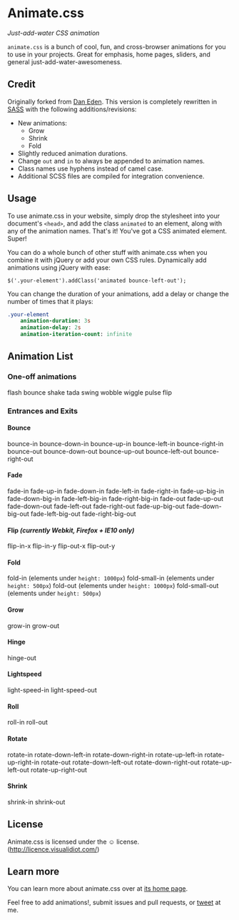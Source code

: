 # Animate.css

_Just-add-water CSS animation_

`animate.css` is a bunch of cool, fun, and cross-browser animations for you to use in your projects. Great for emphasis, home pages, sliders, and general just-add-water-awesomeness.



## Credit

Originally forked from [Dan Eden](https://github.com/daneden/animate.css). This version is completely rewritten in [SASS](http://sass-lang.com/) with the following additions/revisions:

* New animations:
    * Grow
    * Shrink
    * Fold
* Slightly reduced animation durations.
* Change `out` and `in` to always be appended to animation names.
* Class names use hyphens instead of camel case.
* Additional SCSS files are compiled for integration convenience.



## Usage
To use animate.css in your website, simply drop the stylesheet into your document's `<head>`, and add the class `animated` to an element, along with any of the animation names. That's it! You've got a CSS animated element. Super!

You can do a whole bunch of other stuff with animate.css when you combine it with jQuery or add your own CSS rules. Dynamically add animations using jQuery with ease:

```
$('.your-element').addClass('animated bounce-left-out');
```

You can change the duration of your animations, add a delay or change the number of times that it plays:

```sass
.your-element
	animation-duration: 3s
	animation-delay: 2s
	animation-iteration-count: infinite
```



## Animation List

### One-off animations
flash
bounce
shake
tada
swing
wobble
wiggle
pulse
flip

### Entrances and Exits

#### Bounce
bounce-in
bounce-down-in
bounce-up-in
bounce-left-in
bounce-right-in
bounce-out
bounce-down-out
bounce-up-out
bounce-left-out
bounce-right-out

#### Fade
fade-in
fade-up-in
fade-down-in
fade-left-in
fade-right-in
fade-up-big-in
fade-down-big-in
fade-left-big-in
fade-right-big-in
fade-out
fade-up-out
fade-down-out
fade-left-out
fade-right-out
fade-up-big-out
fade-down-big-out
fade-left-big-out
fade-right-big-out

#### Flip _(currently Webkit, Firefox + IE10 only)_
flip-in-x
flip-in-y
flip-out-x
flip-out-y

#### Fold
fold-in (elements under `height: 1000px`)
fold-small-in (elements under `height: 500px`)
fold-out (elements under `height: 1000px`)
fold-small-out (elements under `height: 500px`)

#### Grow
grow-in
grow-out

#### Hinge
hinge-out

#### Lightspeed
light-speed-in
light-speed-out

#### Roll
roll-in
roll-out

#### Rotate
rotate-in
rotate-down-left-in
rotate-down-right-in
rotate-up-left-in
rotate-up-right-in
rotate-out
rotate-down-left-out
rotate-down-right-out
rotate-up-left-out
rotate-up-right-out

#### Shrink
shrink-in
shrink-out




## License
Animate.css is licensed under the &#9786; license. (http://licence.visualidiot.com/)

## Learn more
You can learn more about animate.css over at [its home page](http://daneden.me/animate).

Feel free to add animations!, submit issues and pull requests, or [tweet](http://twitter.com/ianstormtaylor) at me.
